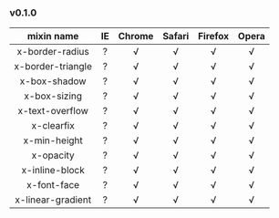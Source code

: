 ### v0.1.0

| mixin name | IE | Chrome | Safari | Firefox | Opera |
|:----:|:----:|:----:|:----:|:----:|:----:|
|x-border-radius | ? | √ | √ | √ | √ |
|x-border-triangle | ? | √ | √ | √ | √ |
|x-box-shadow | ? | √ | √ | √ | √ |
|x-box-sizing | ? | √ | √ | √ | √ |
|x-text-overflow | ? | √ | √ | √ | √ |
|x-clearfix | ? | √ | √ | √ | √ |
|x-min-height | ? | √ | √ | √ | √ |
|x-opacity | ? | √ | √ | √ | √ |
|x-inline-block | ? | √ | √ | √ | √ |
|x-font-face | ? | √ | √ | √ | √ |
|x-linear-gradient | ? | √ | √ | √ | √ |

